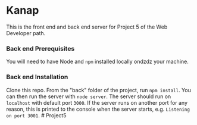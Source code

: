 # Kanap #

This is the front end and back end server for Project 5 of the Web Developer path.

### Back end Prerequisites ###

You will need to have Node and `npm` installed locally ondzdz your machine.

### Back end Installation ###

Clone this repo. From the "back" folder of the project, run `npm install`. You 
can then run the server with `node server`. 
The server should run on `localhost` with default port `3000`. If the
server runs on another port for any reason, this is printed to the
console when the server starts, e.g. `Listening on port 3001`.
#   P r o j e c t 5 
 
 